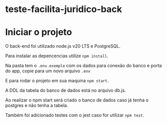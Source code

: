 # teste-facilita-juridico-back

# Iniciar o projeto

O back-end foi utilizado node.js v20 LTS e PostgreSQL.

Para instalar as depencencias utilize `npm install`.

Na pasta tem o `.env.exemple` com os dados para conexão do banco e porta do app, copie para um novo arquivo `.env`

E para rodar o projeto em sua maquina `npm start`.

A DDL da tabela do banco de dados está no arquivo db.js.

Ao realizar o npm start será criado o banco de dados caso já tenha o postgres e não tenha a tabela.

Também foi adicionado testes com o jest caso for utilizar `npm test`.
